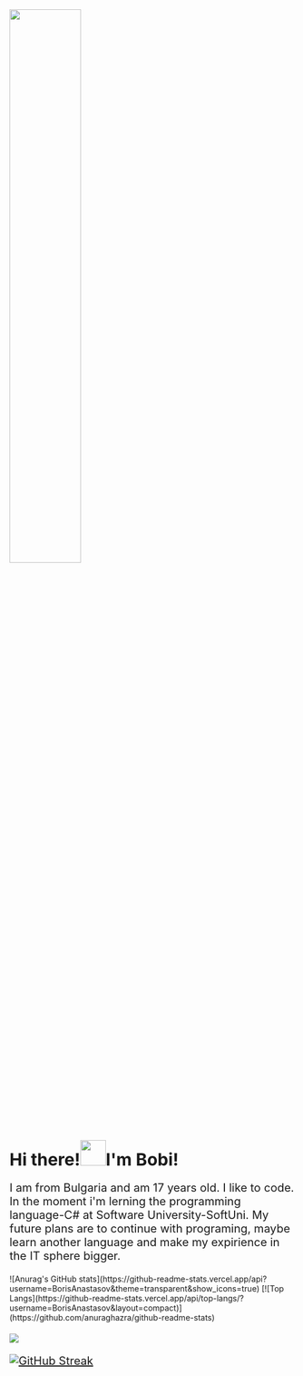 <style>
.coding{
  display: flex;
  justify-content: center;
  width: 50%;
  height: auto;
}
.hand{
  width: 45px;
  height: 45px;
}
h1{
font-size: 30px;
}
p{
  font-size: 20px;
}
    </style>
  <img class="coding" src="" alt="">
<h1> Hi there!<img class = "hand" src="https://discordemoji.com/assets/emoji/wavegif_1860.gif"/>I'm Bobi!</h1>
<p>I am from Bulgaria and am 17 years old. I like to code. In the moment i'm lerning the programming language-C# at Software University-SoftUni. My future plans are to continue with programing, maybe  learn another language and make my expirience in the IT sphere bigger. 
</p>
![Anurag's GitHub stats](https://github-readme-stats.vercel.app/api?username=BorisAnastasov&theme=transparent&show_icons=true)
[![Top Langs](https://github-readme-stats.vercel.app/api/top-langs/?username=BorisAnastasov&layout=compact)](https://github.com/anuraghazra/github-readme-stats)

[![](https://visitcount.itsvg.in/api?id=BorisAnastasov&label=Profile%20Views&color=1&icon=0&pretty=false)](https://visitcount.itsvg.in)

[![GitHub Streak](https://streak-stats.demolab.com/?user=BorisAnastasov)](https://git.io/streak-stats)

